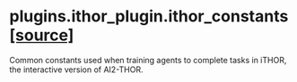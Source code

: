 # plugins.ithor_plugin.ithor_constants [[source]](https://github.com/allenai/allenact/tree/master/plugins/ithor_plugin/ithor_constants.py)
Common constants used when training agents to complete tasks in iTHOR, the
interactive version of AI2-THOR.
